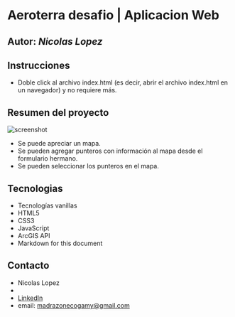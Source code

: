# **Aeroterra desafio | Aplicacion Web**
## Autor: *Nicolas Lopez*

## **Instrucciones**
* Doble click al archivo index.html (es decir, abrir el archivo index.html en un navegador) y no requiere más.

## **Resumen del proyecto**
![screenshot](./resources/screenshot.png)
* Se puede apreciar un mapa.
* Se pueden agregar punteros con información al mapa desde el formulario hermano.
* Se pueden seleccionar los punteros en el mapa.

## **Tecnologias**
* Tecnologías vanillas
* HTML5
* CSS3
* JavaScript
* ArcGIS API
* Markdown for this document

## **Contacto**
* Nicolas Lopez
*
* [LinkedIn](https://www.linkedin.com/in/nicogamy/)
* email: madrazonecogamy@gmail.com